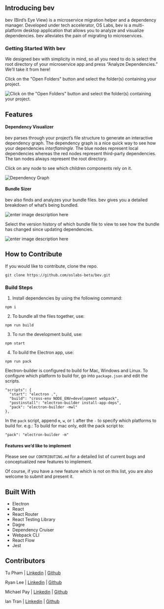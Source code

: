 
## Introducing bev

bev (Bird’s Eye View) is a microservice migration helper and a dependency manager. Developed under tech accelerator, OS Labs, bev is a multi-platform desktop application that allows you to analyze and visualize dependencies. bev alleviates the pain of migrating to microservices.

### Getting Started With bev

We designed bev with simplicity in mind, so all you need to do is select the root directory of your microservice app and press “Analyze Dependencies.” We’ll take it from here! 

Click on the "Open Folders" button and select the folder(s) containing your project.

![Click on the "Open Folders" button and select the folder(s) containing your project.](https://i.imgur.com/BP6liem.gif)

## Features
#### Dependency Visualizer

bev parses through your project’s file structure to generate an interactive dependency graph. The dependency graph is a nice quick way to see how your dependencies *interflamingle*. The blue nodes represent local dependencies whereas the red nodes represent third-party dependencies. The tan nodes always represent the root directory.

Click on any node to see which children components rely on it. 

![Dependency Graph](https://i.imgur.com/QDyFgSs.gif)

#### Bundle Sizer

bev also finds and analyzes your bundle files. bev gives you a detailed breakdown of what’s being bundled.

![enter image description here](https://i.imgur.com/UDXgfVC.png)

Select the version history of which bundle file to view to see how the bundle has changed since updating dependencies.

![enter image description here](https://i.imgur.com/jp8CSog.png)

## How to Contribute

If you would like to contribute, clone the repo.

```
git clone https://github.com/oslabs-beta/bev.git
```

### Build Steps
 
1. Install dependencies by using the following command:
  ```
  npm i
  ```
2. To bundle all the files together, use:
  ```
  npm run build
  ```
3. To run the development build, use:
  ```
  npm start
  ```
4. To build the Electron app, use:
  ```
  npm run pack
  ```
 
Electron-builder is configured to build for Mac, Windows and Linux. To configure which platform to build for, go into `package.json` and edit the scripts.
```
"scripts": {
  "start": "electron .",
  "build": "cross-env NODE_ENV=development webpack",
  "postinstall": "electron-builder install-app-deps",
  "pack": "electron-builder -mwl"
},
```
In the `pack` script, append `m`, `w`, or `l` after the `-` to specify which platforms to build for.
e.g.: To build for mac only, edit the pack script to:
```
"pack": "electron-builder -m"
```
 
#### Features we’d like to implement

Please see our `CONTRIBUTING.md` for a detailed list of current bugs and conceptualized new features to implement.

Of course, if you have a new feature which is not on this list, you are also welcome to submit and present it.

## Built With
 - Electron
 - React
 - React Router
 - React Testing Library
 - Dagre
 - Dependency Cruiser
 - Webpack CLI
 - React Flow
 - Jest

## Contributors

Tu Pham | [Linkedin](https://www.linkedin.com/in/toopham/) | [Github](https://github.com/toopham)

Ryan Lee | [Linkedin](https://www.linkedin.com/in/ryan-lee-dev/) | [Github](https://github.com/savoy1211)

Michael Pay | [Linkedin](https://www.linkedin.com/in/michael-edward-pay/) | [Github](https://github.com/airpick)

Ian Tran | [Linkedin](https://www.linkedin.com/in/ictran/) | [Github](https://github.com/eienTran)

